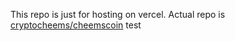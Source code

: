 This repo is just for hosting on vercel. Actual repo is [cryptocheems/cheemscoin](https://github.com/cryptocheems/cheemscoin)
test

